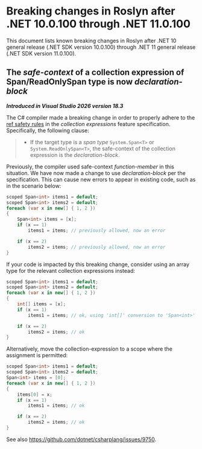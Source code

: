 # Breaking changes in Roslyn after .NET 10.0.100 through .NET 11.0.100

This document lists known breaking changes in Roslyn after .NET 10 general release (.NET SDK version 10.0.100) through .NET 11 general release (.NET SDK version 11.0.100).

## The *safe-context* of a collection expression of Span/ReadOnlySpan type is now *declaration-block*

***Introduced in Visual Studio 2026 version 18.3***

The C# compiler made a breaking change in order to properly adhere to the [ref safety rules](https://github.com/dotnet/csharplang/blob/main/proposals/csharp-12.0/collection-expressions.md#ref-safety) in the *collection expressions* feature specification. Specifically, the following clause:

> * If the target type is a *span type* `System.Span<T>` or `System.ReadOnlySpan<T>`, the safe-context of the collection expression is the *declaration-block*.

Previously, the compiler used safe-context *function-member* in this situation. We have now made a change to use *declaration-block* per the specification. This can cause new errors to appear in existing code, such as in the scenario below:

```cs
scoped Span<int> items1 = default;
scoped Span<int> items2 = default;
foreach (var x in new[] { 1, 2 })
{
    Span<int> items = [x];
    if (x == 1)
        items1 = items; // previously allowed, now an error

    if (x == 2)
        items2 = items; // previously allowed, now an error
}
```

If your code is impacted by this breaking change, consider using an array type for the relevant collection expressions instead:

```cs
scoped Span<int> items1 = default;
scoped Span<int> items2 = default;
foreach (var x in new[] { 1, 2 })
{
    int[] items = [x];
    if (x == 1)
        items1 = items; // ok, using 'int[]' conversion to 'Span<int>'

    if (x == 2)
        items2 = items; // ok
}
```

Alternatively, move the collection-expression to a scope where the assignment is permitted:
```cs
scoped Span<int> items1 = default;
scoped Span<int> items2 = default;
Span<int> items = [0];
foreach (var x in new[] { 1, 2 })
{
    items[0] = x;
    if (x == 1)
        items1 = items; // ok

    if (x == 2)
        items2 = items; // ok
}
```

See also https://github.com/dotnet/csharplang/issues/9750.
